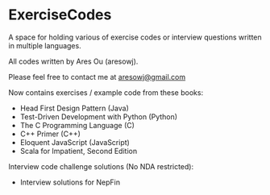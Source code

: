 # ExerciseCodes
A space for holding various of exercise codes or interview questions written in multiple languages.

All codes written by Ares Ou (aresowj).

Please feel free to contact me at aresowj@gmail.com

Now contains exercises / example code from these books:

  - Head First Design Pattern (Java)
  - Test-Driven Development with Python (Python)
  - The C Programming Language (C)
  - C++ Primer (C++)
  - Eloquent JavaScript (JavaScript)
  - Scala for Impatient, Second Edition
  
Interview code challenge solutions (No NDA restricted):

  - Interview solutions for NepFin
